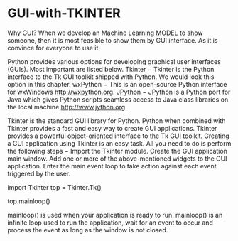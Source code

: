 # GUI-with-TKINTER
Why GUI? When we develop an Machine Learning MODEL to show someone, then it is most feasible to show them by GUI interface. As it is convince for everyone to use it.

Python provides various options for developing graphical user interfaces (GUIs). Most important are listed below.
Tkinter − Tkinter is the Python interface to the Tk GUI toolkit shipped with Python. We would look this option in this chapter.
wxPython − This is an open-source Python interface for wxWindows http://wxpython.org.
JPython − JPython is a Python port for Java which gives Python scripts seamless access to Java class libraries on the local machine http://www.jython.org.

Tkinter is the standard GUI library for Python. Python when combined with Tkinter provides a fast and easy way to create GUI applications. Tkinter provides a powerful object-oriented interface to the Tk GUI toolkit.
Creating a GUI application using Tkinter is an easy task. All you need to do is perform the following steps −
Import the Tkinter module.
Create the GUI application main window.
Add one or more of the above-mentioned widgets to the GUI application.
Enter the main event loop to take action against each event triggered by the user.


import Tkinter 
top = Tkinter.Tk()

top.mainloop()

mainloop() is used when your application is ready to run.
mainloop() is an infinite loop used to run the application, wait for an event to occur and process the event as long as the window is not closed.

